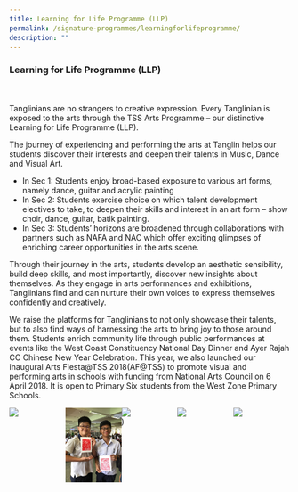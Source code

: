 ```yaml
---
title: Learning for Life Programme (LLP)
permalink: /signature-programmes/learningforlifeprogramme/
description: ""
---
```

### Learning for Life Programme (LLP)
<br> 
<br>
Tanglinians are no strangers to creative expression. Every Tanglinian is exposed to the arts through the TSS Arts Programme – our distinctive Learning for Life Programme (LLP).

The journey of experiencing and performing the arts at Tanglin helps our students discover their interests and deepen their talents in Music, Dance and Visual Art.

*   In Sec 1: Students enjoy broad-based exposure to various art forms, namely dance, guitar and acrylic painting
*   In Sec 2: Students exercise choice on which talent development electives to take, to deepen their skills and interest in an art form – show choir, dance, guitar, batik painting.
*   In Sec 3: Students’ horizons are broadened through collaborations with partners such as NAFA and NAC which offer exciting glimpses of enriching career opportunities in the arts scene.

Through their journey in the arts, students develop an aesthetic sensibility, build deep skills, and most importantly, discover new insights about themselves. As they engage in arts performances and exhibitions, Tanglinians find and can nurture their own voices to express themselves confidently and creatively.

We raise the platforms for Tanglinians to not only showcase their talents, but to also find ways of harnessing the arts to bring joy to those around them. Students enrich community life through public performances at events like the West Coast Constituency National Day Dinner and Ayer Rajah CC Chinese New Year Celebration. This year, we also launched our inaugural Arts Fiesta@TSS 2018(AF@TSS) to promote visual and performing arts in schools with funding from National Arts Council on 6 April 2018. It is open to&nbsp;Primary Six students from the West Zone Primary Schools.

<p>
<img style="width:20%" src="/images/cca6.jpg" align=left>  
</p> 

<p>
<img style="width:20%" src="/images/Art-Jam-Session_Block-Printing-2.jpeg" align=left>  
</p> 

<p>  
<img style="width:20%" src="/images/cca8.jpg" align=left>  
</p> 

<p>
<img style="width:20%" src="/images/cca9.jpg" align=left>  
</p>

<p>
<img style="width:20%" src="/images/cca10.jpg" align=left>  
</p>

)<br clear="left">
